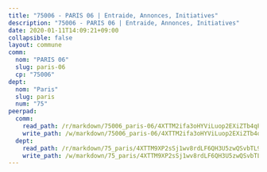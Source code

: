 ```yaml
---
title: "75006 - PARIS 06 | Entraide, Annonces, Initiatives"
description: "75006 - PARIS 06 | Entraide, Annonces, Initiatives"
date: 2020-01-11T14:09:21+09:00
collapsible: false
layout: commune
comm:
  nom: "PARIS 06"
  slug: paris-06
  cp: "75006"
dept:
  nom: "Paris"
  slug: paris
  num: "75"
peerpad:
  comm:
    read_path: /r/markdown/75006_paris-06/4XTTM2ifa3oHYViLuop2EXiZTb4qPH3vDBkSgZKqEDfAViJaM
    write_path: /w/markdown/75006_paris-06/4XTTM2ifa3oHYViLuop2EXiZTb4qPH3vDBkSgZKqEDfAViJaM-K3TgUamGL8N5bLUrfuBHhWbbjjQhqK76iwpP6pi6rkuf7BxMjWJKySHJCnGUdYEsrrwwQ9q454yVksbfuGQfwdYnFYKKWUKmCaAEpxhJiCYroVdtEcWUDXTVqa3iEL5zA2urnETj
  dept:
    read_path: /r/markdown/75_paris/4XTTM9XP2sSj1wv8rdLF6QH3U5zwQSvbTL9Ym3sVVRYZ9g8sq
    write_path: /w/markdown/75_paris/4XTTM9XP2sSj1wv8rdLF6QH3U5zwQSvbTL9Ym3sVVRYZ9g8sq-K3TgV3tmi9YfMZ3sLsmUq3i3RPw6YyZkwQpFYs5aAkuB8Sg7zRUo8gCA8ha5xEd8NRr8FMWhW8ppotFfouTg5o9tFrcjZJtfBcLGZ8FFxqpePF9xQTNEec4rhAmqCbThJtDikjNf
---
```


